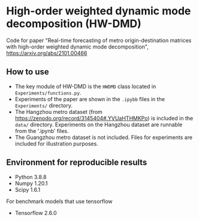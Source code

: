 # High-order weighted dynamic mode decomposition (HW-DMD)
Code for paper "Real-time forecasting of metro origin-destination matrices with high-order weighted dynamic mode decomposition", https://arxiv.org/abs/2101.00466

## How to use
- The key module of HW-DMD is the `HWDMD` class located in `Experiments/functions.py`.
- Experiments of the paper are shown in the `.ipybb` files in the `Experiments/` directory.
- The Hangzhou metro dataset (from https://zenodo.org/record/3145404#.YVUaHTHMKPo) is included in the `data/` directory. Experiments on the Hangzhou dataset are runnable from the '.ipynb' files.
- The Guangzhou metro dataset is not included. Files for experiments are included for illustration purposes.

## Environment for reproducible results
- Python 3.8.8
- Numpy 1.20.1
- Scipy 1.6.1

For benchmark models that use tensorflow
- Tensorflow 2.6.0
